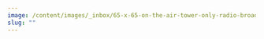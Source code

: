 ```yaml
---
image: /content/images/_inbox/65-x-65-on-the-air-tower-only-radio-broadcasting-design-elements-looper_cro-istock-thinkstock-482334395.png
slug: ""
---
```

